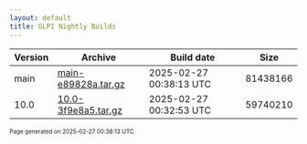 ```yaml
---
layout: default
title: GLPI Nightly Builds
---
```


Version|Archive|Build date|Size
---|---|---|---
main|[main-e89828a.tar.gz](main-e89828a.tar.gz)|2025-02-27 00:38:13 UTC|81438166
10.0|[10.0-3f9e8a5.tar.gz](10.0-3f9e8a5.tar.gz)|2025-02-27 00:32:53 UTC|59740210

<font size="1">Page generated on 2025-02-27 00:38:13 UTC</font>
